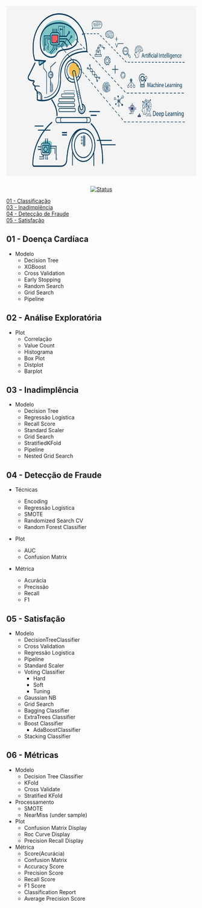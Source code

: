 <h1 align="center">
  <img src="../image/ml.jpeg" alt="pyspark" width=720px height=450px >
  <br>
  <!-- Estudo de Caso -->
</h1>

<div align="center">

<!-- [![Status](https://img.shields.io/badge/version-1.0-blue)]() -->
[![Status](https://img.shields.io/badge/status-active-success.svg)]()

</div>


[01 - Classificação](#01---doenca-cardiaca)<br>
[03 - Inadimplência](#03---inadiplencia)<br>
[04 - Detecção de Fraude](#04---deteccao-de-fraude)<br>
[05 - Satisfação](#05---satisfacao)<br1>

## 01 - Doença Cardíaca
- Modelo
  - Decision Tree
  - XGBoost
  - Cross Validation
  - Early Stopping
  - Random Search
  - Grid Search
  - Pipeline

## 02 - Análise Exploratória
- Plot
  - Correlação
  - Value Count
  - Histograma
  - Box Plot
  - Distplot
  - Barplot

## 03 - Inadimplência
- Modelo
  - Decision Tree
  - Regressão Logistica
  - Recall Score
  - Standard Scaler
  - Grid Search
  - StratifiedKFold
  - Pipeline
  - Nested Grid Search

## 04 - Detecção de Fraude
- Técnicas
  - Encoding
  - Regressão Logistica
  - SMOTE
  - Randomized Search CV
  - Random Forest Classifier

- Plot
  - AUC
  - Confusion Matrix

- Métrica
  - Acurácia
  - Precissão
  - Recall
  - F1

## 05 - Satisfação
- Modelo
  - DecisionTreeClassifier
  - Cross Validation
  - Regressão Logistica
  - Pipeline
  - Standard Scaler
  - Voting Classifier
    - Hard
    - Soft
    - Tuning
  - Gaussian NB
  - Grid Search
  - Bagging Classifier
  - ExtraTrees Classifier
  - Boost Classifier
    - AdaBoostClassifier
  - Stacking Classifier

## 06 - Métricas
  - Modelo
    - Decision Tree Classifier
    - KFold
    - Cross Validate
    - Stratified KFold
  - Processamento
    - SMOTE
    - NearMiss (under sample)
  - Plot
    - Confusion Matrix Display
    - Roc Curve Display
    - Precision Recall Display
  - Métrica
    - Score(Acurácia)
    - Confusion Matrix
    - Accuracy Score
    - Precision Score
    - Recall Score
    - F1 Score
    - Classification Report
    - Average Precision Score